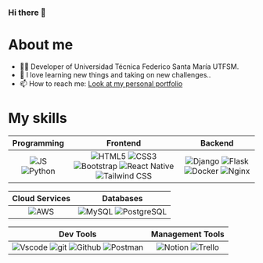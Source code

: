 ### Hi there 👋

# About me 
- 👨‍🎓 Developer of Universidad Técnica Federico Santa María UTFSM.
- 🌱 I love learning new things and taking on new challenges..
- 📫 How to reach me: [Look at my personal portfolio](http://threuss.cl "Look at my personal portfolio")

# My skills
| **Programming** | **Frontend** | **Backend** |
| :---: | :---: | :---: |
| ![JS](https://img.shields.io/badge/JavaScript-323330?style=for-the-badge&logo=javascript&logoColor=F7DF1E) ![Python](https://img.shields.io/badge/Python-3776AB?style=for-the-badge&logo=python&logoColor=white) | ![HTML5](https://img.shields.io/badge/HTML5-E34F26?style=for-the-badge&logo=html5&logoColor=white) ![CSS3](https://img.shields.io/badge/CSS3-1572B6?style=for-the-badge&logo=css3&logoColor=white) ![Bootstrap](https://img.shields.io/badge/Bootstrap-purple?style=for-the-badge&logo=bootstrap&logoColor=white) ![React Native](https://img.shields.io/badge/React-61DAFB?style=for-the-badge&logo=react&logoColor=black) ![Tailwind CSS](https://img.shields.io/badge/Tailwind_CSS-38B2AC?style=for-the-badge&logo=tailwind-css&logoColor=white) | ![Django](https://img.shields.io/badge/Django-092E20?style=for-the-badge&logo=django&logoColor=white) ![Flask](https://img.shields.io/badge/Flask-black?style=for-the-badge&logo=flask&logoColor=white) ![Docker](https://img.shields.io/badge/Docker-2496ED?style=for-the-badge&logo=docker&logoColor=white) ![Nginx](https://img.shields.io/badge/nginx-009639?style=for-the-badge&logo=nginx&logoColor=white) |


| **Cloud Services** | **Databases** |
| :---: | :---: |
| ![AWS](https://img.shields.io/badge/aws-232F3E?style=for-the-badge&logo=amazon-aws&logoColor=white) | ![MySQL](https://img.shields.io/badge/MySQL-4479A1?style=for-the-badge&logo=mysql&logoColor=white) ![PostgreSQL](https://img.shields.io/badge/PostgreSQL-336791?style=for-the-badge&logo=postgresql&logoColor=white) |


| **Dev Tools** | **Management Tools** |
| :---: | :---: |
| ![Vscode](https://img.shields.io/badge/VSCode-0078D4?style=for-the-badge&logo=visual%20studio%20code&logoColor=white) ![git](https://img.shields.io/badge/GIT-E44C30?style=for-the-badge&logo=git&logoColor=white) ![Github](https://img.shields.io/badge/Github-black?style=for-the-badge&logo=Github&logoColor=white) ![Postman](https://img.shields.io/badge/Postman-FF6C37?style=for-the-badge&logo=postman&logoColor=white) | ![Notion](https://img.shields.io/badge/Notion-000000?style=for-the-badge&logo=notion&logoColor=white) ![Trello](https://img.shields.io/badge/Trello-0079BF?style=for-the-badge&logo=trello&logoColor=white) |





